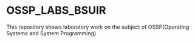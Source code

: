 # OSSP_LABS_BSUIR
This repository shows laboratory work on the subject of OSSP(Operating Systems and System Programming)
